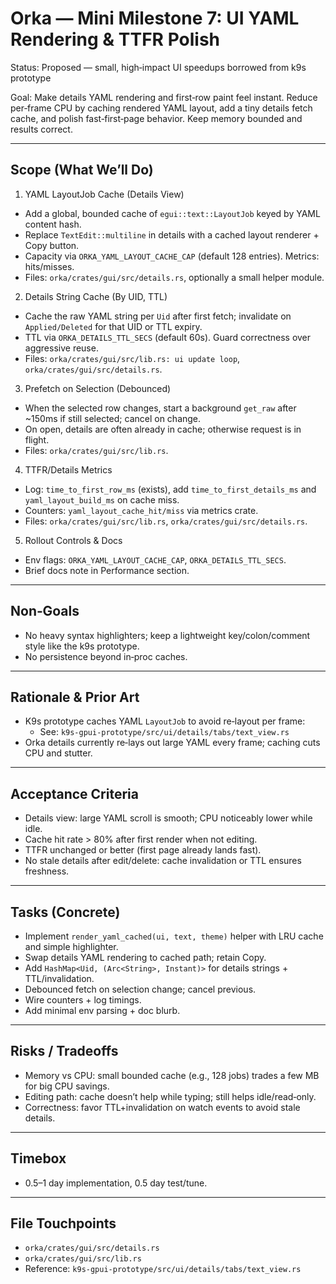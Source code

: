 # Orka — Mini Milestone 7: UI YAML Rendering & TTFR Polish

Status: Proposed — small, high‑impact UI speedups borrowed from k9s prototype

Goal: Make details YAML rendering and first‑row paint feel instant. Reduce per‑frame CPU by caching rendered YAML layout, add a tiny details fetch cache, and polish fast‑first‑page behavior. Keep memory bounded and results correct.

---

## Scope (What We’ll Do)

1) YAML LayoutJob Cache (Details View)
- Add a global, bounded cache of `egui::text::LayoutJob` keyed by YAML content hash.
- Replace `TextEdit::multiline` in details with a cached layout renderer + Copy button.
- Capacity via `ORKA_YAML_LAYOUT_CACHE_CAP` (default 128 entries). Metrics: hits/misses.
- Files: `orka/crates/gui/src/details.rs`, optionally a small helper module.

2) Details String Cache (By UID, TTL)
- Cache the raw YAML string per `Uid` after first fetch; invalidate on `Applied/Deleted` for that UID or TTL expiry.
- TTL via `ORKA_DETAILS_TTL_SECS` (default 60s). Guard correctness over aggressive reuse.
- Files: `orka/crates/gui/src/lib.rs: ui update loop`, `orka/crates/gui/src/details.rs`.

3) Prefetch on Selection (Debounced)
- When the selected row changes, start a background `get_raw` after ~150ms if still selected; cancel on change.
- On open, details are often already in cache; otherwise request is in flight.
- Files: `orka/crates/gui/src/lib.rs`.

4) TTFR/Details Metrics
- Log: `time_to_first_row_ms` (exists), add `time_to_first_details_ms` and `yaml_layout_build_ms` on cache miss.
- Counters: `yaml_layout_cache_hit/miss` via metrics crate.
- Files: `orka/crates/gui/src/lib.rs`, `orka/crates/gui/src/details.rs`.

5) Rollout Controls & Docs
- Env flags: `ORKA_YAML_LAYOUT_CACHE_CAP`, `ORKA_DETAILS_TTL_SECS`.
- Brief docs note in Performance section.

---

## Non‑Goals
- No heavy syntax highlighters; keep a lightweight key/colon/comment style like the k9s prototype.
- No persistence beyond in‑proc caches.

---

## Rationale & Prior Art
- K9s prototype caches YAML `LayoutJob` to avoid re‑layout per frame:
  - See: `k9s-gpui-prototype/src/ui/details/tabs/text_view.rs`
- Orka details currently re‑lays out large YAML every frame; caching cuts CPU and stutter.

---

## Acceptance Criteria
- Details view: large YAML scroll is smooth; CPU noticeably lower while idle.
- Cache hit rate > 80% after first render when not editing.
- TTFR unchanged or better (first page already lands fast).
- No stale details after edit/delete: cache invalidation or TTL ensures freshness.

---

## Tasks (Concrete)
- Implement `render_yaml_cached(ui, text, theme)` helper with LRU cache and simple highlighter.
- Swap details YAML rendering to cached path; retain Copy.
- Add `HashMap<Uid, (Arc<String>, Instant)>` for details strings + TTL/invalidation.
- Debounced fetch on selection change; cancel previous.
- Wire counters + log timings.
- Add minimal env parsing + doc blurb.

---

## Risks / Tradeoffs
- Memory vs CPU: small bounded cache (e.g., 128 jobs) trades a few MB for big CPU savings.
- Editing path: cache doesn’t help while typing; still helps idle/read‑only.
- Correctness: favor TTL+invalidation on watch events to avoid stale details.

---

## Timebox
- 0.5–1 day implementation, 0.5 day test/tune.

---

## File Touchpoints
- `orka/crates/gui/src/details.rs`
- `orka/crates/gui/src/lib.rs`
- Reference: `k9s-gpui-prototype/src/ui/details/tabs/text_view.rs`

